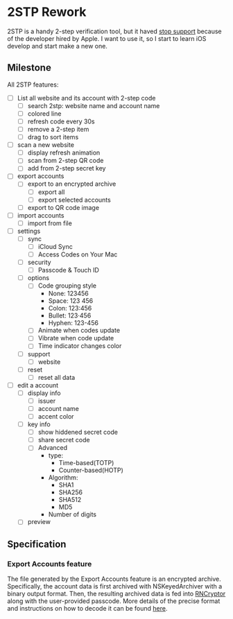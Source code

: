 # 2STP Rework

2STP is a handy 2-step verification tool, but it haved [stop support](http://www.thomasrzhao.com/2stp-support/end-of-support/) because of the developer hired by Apple. I want to use it, so I start to learn iOS develop and start make a new one.

## Milestone

All 2STP features:

* [ ] List all website and its account with 2-step code
  * [ ] search 2stp: website name and account name
  * [ ] colored line
  * [ ] refresh code every 30s
  * [ ] remove a 2-step item
  * [ ] drag to sort items
* [ ] scan a new website
  * [ ] display refresh animation
  * [ ] scan from 2-step QR code
  * [ ] add from 2-step secret key
* [ ] export accounts
  * [ ] export to an encrypted archive
    * [ ] export all
    * [ ] export selected accounts
  * [ ] export to QR code image
* [ ] import accounts
  * [ ] import from file
* [ ] settings
  * [ ] sync
    * [ ] iCloud Sync
    * [ ] Access Codes on Your Mac
  * [ ] security
    * [ ] Passcode & Touch ID
  * [ ] options
    * [ ] Code grouping style
      * None: 123456
      * Space: 123 456
      * Colon: 123:456
      * Bullet: 123·456
      * Hyphen: 123-456
    * [ ] Animate when codes update
    * [ ] Vibrate when code update
    * [ ] Time indicator changes color
  * [ ] support
    * [ ] website
  * [ ] reset
    * [ ] reset all data
* [ ] edit a account
  * [ ] display info
    * [ ] issuer
    * [ ] account name
    * [ ] accent color
  * [ ] key info
    * [ ] show hiddened secret code
    * [ ] share secret code
    * [ ] Advanced
      * type:
        * Time-based(TOTP)
        * Counter-based(HOTP)
      * Algorithm:
        * SHA1
        * SHA256
        * SHA512
        * MD5
      * Number of digits
  * [ ] preview

## Specification

### Export Accounts feature

The file generated by the Export Accounts feature is an encrypted archive.
Specifically, the account data is first archived with NSKeyedArchiver with a binary output format. Then, the resulting archived data is fed into [RNCryptor](https://github.com/RNCryptor/RNCryptor) along with the user-provided passcode.
More details of the precise format and instructions on how to decode it can be found [here](http://www.thomasrzhao.com/files/OTPToken.swift).
